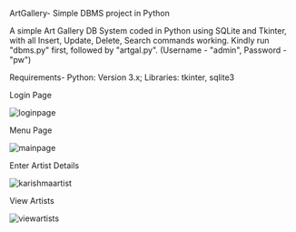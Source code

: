 ArtGallery- Simple DBMS project in Python

A simple Art Gallery DB System coded in Python using SQLite and Tkinter, with all Insert, Update, Delete, Search commands working.
Kindly run "dbms.py" first, followed by "artgal.py". (Username - "admin", Password - "pw")

Requirements- Python: Version 3.x; Libraries: tkinter, sqlite3

Login Page

![loginpage](https://user-images.githubusercontent.com/38216174/40041375-5bf403c0-583b-11e8-9367-c706a933905b.PNG)

Menu Page

![mainpage](https://user-images.githubusercontent.com/38216174/40041599-3613dbc0-583c-11e8-942a-62a6feca069e.PNG)

Enter Artist Details

![karishmaartist](https://user-images.githubusercontent.com/38216174/40041602-3659501a-583c-11e8-8b59-5ef5126a0f87.PNG)

View Artists

![viewartists](https://user-images.githubusercontent.com/38216174/40041603-369ce0aa-583c-11e8-809d-9e528e288e19.PNG)





